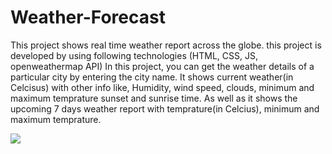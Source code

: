 # Weather-Forecast
This project shows real time weather report across the globe.
this project is developed by using following technologies (HTML, CSS, JS, openweathermap API)
In this project, you can get the weather details of a particular city by entering the city name. It shows current weather(in Celcisus) with other info like, Humidity, wind speed, clouds, minimum and maximum temprature sunset and sunrise time. As well as it shows the upcoming 7 days weather report with temprature(in Celcius), minimum and maximum temprature.

<p><img src="https://khushboo-portfolio.netlify.app/mapapp.png"></p>
